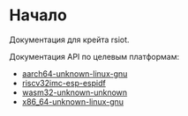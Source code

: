 # Начало

Документация для крейта rsiot.

Документация API по целевым платформам:

- [aarch64-unknown-linux-gnu](../rustdoc/aarch64-unknown-linux-gnu/rsiot/index.html)
- [riscv32imc-esp-espidf](../rustdoc/riscv32imc-esp-espidf/rsiot/index.html)
- [wasm32-unknown-unknown](../rustdoc/wasm32-unknown-unknown/rsiot/index.html)
- [x86_64-unknown-linux-gnu](../rustdoc/x86_64-unknown-linux-gnu/rsiot/index.html)
